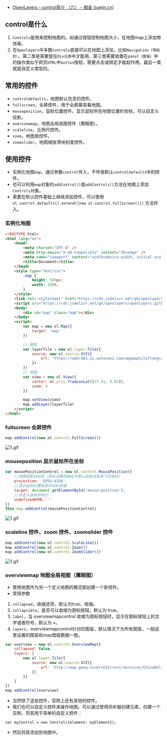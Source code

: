 - [OpenLayers - control简介 （六） - 掘金 (juejin.cn)](https://juejin.cn/post/6996832393575268359)

## control是什么

1. `Controls`是用来控制地图的。如通过按钮控制地图大小，在地图map上添加修饰等。
2. 在`Openlayers`中多数`Controls`直接可以在地图上添加，比如`Navigation（导航栏）`。第二类是需要放在`Div元素`中才能用。第三类需要放置在`panel（面板）`中的操作类似于网页`HTML`中`button`按钮，需要点击或绑定才能起作用。最后一类就是自定义类型的。

## 常用的控件

- `controldefaults`，地图默认包含的控件。
- `fullscreen`，全屏控件，用于全屏幕查看地图。
- `mouseposition`，鼠标位置控件，显示鼠标所在地图位置的坐标，可以自定义投影。
- `overviewmap`，地图全局视图控件（鹰眼图）。
- `scaleline`，比例尺控件。
- `zoom`，地图放控件。
- `zoomslider`，地图缩放滑块刻度控件。

## 使用控件

- 实例化地图`map`，通过参数`control`传入，不传值默认`controldefaults`中的控件。
- 也可以利用`map`对象的`addControl()`或`addControls()`方法在地图上添加`Controls`对象。
- 需要在默认控件基础上继续添加控件，可以使用`ol.control.defaults().extend([new ol.control.FullScreen()])` 方法传入。

### 实例化地图

```html
<!DOCTYPE html>
<html lang="en">
    <head>
        <meta charset="UTF-8" />
        <meta http-equiv="X-UA-Compatible" content="IE=edge" />
        <meta name="viewport" content="width=device-width, initial-scale=1.0" />
        <title>Document</title>
    </head>
    <style type="text/css">
        .map {
            height: 500px;
            width: 100%;
        }
    </style>
    <link rel="stylesheet" href="https://cdn.jsdelivr.net/gh/openlayers/openlayers.github.io@master/en/v6.6.1/css/ol.css" />
    <script src="https://cdn.jsdelivr.net/gh/openlayers/openlayers.github.io@master/en/v6.6.1/build/ol.js"></script>
    <body>
        <div id="map" class="map"></div>
    </body>
    <script>
        var map = new ol.Map({
            target: 'map'
        })

        // 图层
        var layerTile = new ol.layer.Tile({
            source: new ol.source.XYZ({
                url: 'https://webrd01.is.autonavi.com/appmaptile?lang=zh_cn&size=1&scale=1&style=8&x={x}&y={y}&z={z}'
            })
        })
        // 视图
        var view = new ol.View({
            center: ol.proj.fromLonLat([37.41, 8.82]),
            zoom: 4
        })

        map.setView(view)
        map.addLayer(layerTile)
    </script>
</html>
```

### fullscreen 全屏控件

```js
map.addControl(new ol.control.FullScreen())
```

![1.gif](https://p1-juejin.byteimg.com/tos-cn-i-k3u1fbpfcp/200006e178d8417c84ca450e73d7171c~tplv-k3u1fbpfcp-zoom-in-crop-mark:1304:0:0:0.awebp)

### mouseposition 显示鼠标所在坐标

```js
var mousePositionControl = new ol.control.MousePosition({
    //地图投影坐标系（若未设置则输出为默认投影坐标系下的坐标）
    projection: 'EPSG:4326',
    //显示鼠标位置信息的目标容器
    target: document.getElementById('mouse-position'),
    //未定义坐标的标记
    undefinedHTML: ''
})
this.map.addControl(mousePositionControl)
```

![1.gif](https://p1-juejin.byteimg.com/tos-cn-i-k3u1fbpfcp/a07b392d993d4400855f674fbfa6bf8d~tplv-k3u1fbpfcp-zoom-in-crop-mark:1304:0:0:0.awebp)

### scaleline 控件、zoom 控件、zoomslider 控件

```js
map.addControl(new ol.control.ScaleLine())
map.addControl(new ol.control.Zoom())
map.addControl(new ol.control.ZoomSlider())
```

![1.gif](https://p1-juejin.byteimg.com/tos-cn-i-k3u1fbpfcp/ffcff077566b4414b8ee1d98d4c8097c~tplv-k3u1fbpfcp-zoom-in-crop-mark:1304:0:0:0.awebp)

### overviewmap 地图全局视图（鹰眼图）

- 使用地图作为另一个定义地图的概览图创建一个新控件。
- 常用参数

1. `collapsed`，收缩选项，默认为true，收缩。
2. `collapsible`，是否可以收缩为图标按钮，默认为 true。
3. `label`，当 overviewmapcontrol 收缩为图标按钮时，显示在图标按钮上的文字或者符号，默认为 »。
4. `layers`，overviewmapcontrol针对的图层，默认情况下为所有图层，一般这里设置的图层和map图层数据一致。

```js
var overview = new ol.control.OverviewMap({
    collapsed: false,
    layers: [
        new ol.layer.Tile({
            source: new ol.source.XYZ({
                url: 'http://map.geoq.cn/ArcGIS/rest/services/ChinaOnlineStreetPurplishBlue/MapServer/tile/{z}/{y}/{x}'
            })
        })
    ]
})
map.addControl(overview)
```

- 当然除了这些控件，官网上还有其他的控件。
- 我们也可以自定义控件来操作地图。可以通过使用侦听器创建元素，创建一个实例，将其用于简单的自定义控件：

```
var myControl = new Control({element: myElement});
```

- 然后将其添加到地图中。